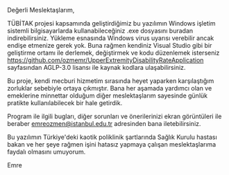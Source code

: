 Değerli Meslektaşlarım,

TÜBİTAK projesi kapsamında geliştirdiğimiz bu yazılımın Windows işletim sistemli bilgisayarlarda kullanabileceğiniz .exe dosyasını buradan indirebilirsiniz. 
Yükleme esnasında Windows virus uyarısı verebilir ancak endişe etmenize gerek yok. 
Buna rağmen kendiniz Visual Studio gibi bir geliştirme ortamı ile derlemek, değiştirmek ve kodu düzenlemek isterseniz https://github.com/ozmemr/UpperExtremityDisabilityRateApplication sayfasından AGLP-3.0 lisansı ile kaynak kodlara ulaşabilirsiniz.

Bu proje, kendi mecburi hizmetim sırasında heyet yaparken karşılaştığım zorluklar sebebiyle ortaya çıkmıştır. Bana her aşamada yardımcı olan ve emeklerine minnettar olduğum diğer meslektaşlarım sayesinde
günlük pratikte kullanılabilecek bir hale getirdik.

Program ile ilgili bugları, diğer sorunları ve önerilerinizi ekran görüntüleri ile beraber emreozmen@istanbul.edu.tr adresinden bana iletebilirsiniz.

Bu yazılımın Türkiye'deki kaotik poliklinik şartlarında Sağlık Kurulu hastası bakan ve her şeye rağmen işini hatasız yapmaya çalışan meslektaşlarıma faydalı olmasını umuyorum.

Emre
